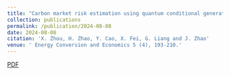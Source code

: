 ```yaml
---
title: "Carbon market risk estimation using quantum conditional generative adversarial network and amplitude estimation"
collection: publications
permalink: /publication/2024-08-08
date: 2024-08-08
citation: 'X. Zhou, H. Zhao, Y. Cao, X. Fei, G. Liang and J. Zhao'
venue: ' Energy Conversion and Economics 5 (4), 193-210.'
---
```

[PDF](https://ietresearch.onlinelibrary.wiley.com/doi/full/10.1049/enc2.12122)
